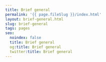 ```yaml
---
title: Brief general
permalink: '{{ page.fileSlug }}/index.html'
layout: brief-general.html
slug: brief-general
tags: pages
seo:
  noindex: false
  title: Brief general
  og:title: Brief general
  twitter:title: Brief general
---
```



